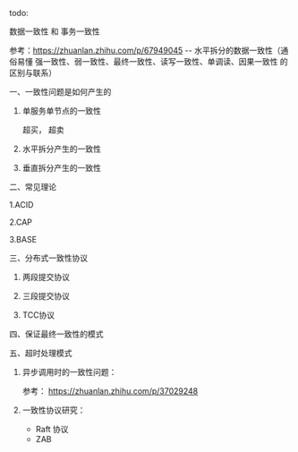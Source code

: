 todo:


数据一致性 和 事务一致性

参考：https://zhuanlan.zhihu.com/p/67949045  -- 水平拆分的数据一致性（通俗易懂 强一致性、弱一致性、最终一致性、读写一致性、单调读、因果一致性 的区别与联系）

一、一致性问题是如何产生的

1. 单服务单节点的一致性

   超买， 超卖

2. 水平拆分产生的一致性

3. 垂直拆分产生的一致性

二、常见理论

1.ACID 
 
2.CAP 
 
3.BASE

三、分布式一致性协议

1. 两段提交协议

2. 三段提交协议

3. TCC协议

四、保证最终一致性的模式

五、超时处理模式

1. 异步调用时的一致性问题：

    参考： https://zhuanlan.zhihu.com/p/37029248
    
2. 一致性协议研究：

   * Raft 协议
   * ZAB
   
